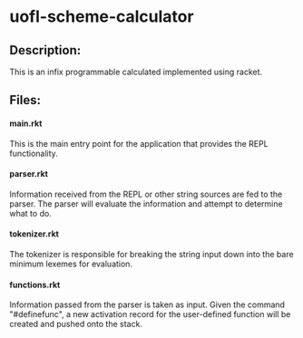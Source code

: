# uofl-scheme-calculator

## Description:
This is an infix programmable calculated implemented using racket.

## Files: 
#### main.rkt
This is the main entry point for the application that provides the REPL functionality. 

#### parser.rkt
Information received from the REPL or other string sources are fed to the parser. The
parser will evaluate the information and attempt to determine what to do.

#### tokenizer.rkt
The tokenizer is responsible for breaking the string input down into the bare minimum 
lexemes for evaluation.

#### functions.rkt
Information passed from the parser is taken as input. Given the command "#definefunc", a 
new activation record for the user-defined function will be created and pushed onto the stack. 

